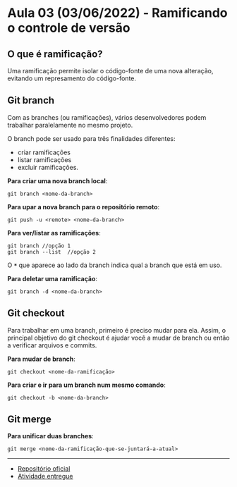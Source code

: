 # Aula 03 (03/06/2022) - Ramificando o controle de versão

## O que é ramificação?

Uma ramificação permite isolar o código-fonte de uma nova alteração, evitando um represamento do código-fonte.

## Git branch

Com as branches (ou ramificações), vários desenvolvedores podem trabalhar paralelamente no mesmo projeto.

O branch pode ser usado para três finalidades diferentes:

- criar ramificações
- listar ramificações
- excluir ramificações.

**Para criar uma nova branch local**:

```
git branch <nome-da-branch>
```

**Para upar a nova branch para o repositório remoto**:

```
git push -u <remote> <nome-da-branch>
```

**Para ver/listar as ramificações**:

```
git branch //opção 1
git branch --list  //opção 2
```

O **`*`** que aparece ao lado da branch indica qual a branch que está em uso.

**Para deletar uma ramificação**:

```
git branch -d <nome-da-branch>
```

## Git checkout

Para trabalhar em uma branch, primeiro é preciso mudar para ela. Assim, o principal objetivo do git checkout é ajudar você a mudar de branch ou então a verificar arquivos e commits.

**Para mudar de branch**:

```
git checkout <nome-da-ramificação>
```

**Para criar e ir para um branch num mesmo comando**:

```
git checkout -b <nome-da-branch>
```

## Git merge

**Para unificar duas branches**:

```
git merge <nome-da-ramificação-que-se-juntará-a-atual>
```

---

- [Repositório oficial](https://github.com/wssantanna/mercado-eletr-nico-0522cdmencn01bred/tree/main/03)
- [Atividade entregue](https://github.com/renatakim/aula03_ramificando-o-controle-de-versao)
